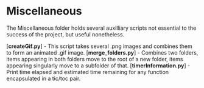 # Miscellaneous
The Miscellaneous folder holds several auxilliary scripts not essential to the success of the project, but useful nonetheless.

[**createGif.py**] - This script takes several .png images and combines them to form an animated .gif image.
[**merge_folders.py**] - Combines two folders, items appearing in both folders move to the root of a new folder, items appearing singularly move to a subfolder of that.
[**timerInformation.py**] - Print time elapsed and estimated time remaining for any function encapsulated in a tic/toc pair.
